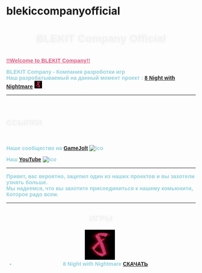 # blekiccompanyofficial
<!DOCTYPE HTML PUBLIC "-//W3C//DTD HTML 4.01//EN"
"http://www.w3.org/TR/html4/strict.dtd">
<!DOCTYPE html PUBLIC "-//W3C//DTD XHTML 1.0 Transitional//EN" "http://www.w3.org/TR/xhtml1/DTD/xhtml1-transitional.dtd">
<html xmlns="http://www.w3.org/1999/xhtml">
    <meta http-equiv="Content-Type" content="text/html; charset=utf-8" />
    <head>
        <title>BLEKIT Company</title>
    </head>
    <body style="background-image: url(images/background.png); background-size: 100%;">
            <h1 style="text-align: center; letter-spacing: 0.01em; font-weight: 900; text-shadow: 0px 0px 10px #f2f2f2;"><font face="Stencil Std, Arial" color="#F2F2F2" >BLEKIT Company Official</font></h1>
                <hr style="margin: 5px 400px; box-shadow: 0 0 10px 1px rgb(255, 255, 255);">
            <font style="letter-spacing: 0.01em; font-weight: 600;" face="Stencil Std, Arial" color="#8dcfdb">
            <p><font color="#DC5880"><u>!!Welcome to <b>BLEKIT Company!!</b></u></font></p>
            <p>BLEKIT Company - Компания разроботки игр <br> Наш разробатываемый на данный момент проект : 
            <a href="https://gamejolt.com/games/8nwn/813270">8 Night with Nightmare</a> <img src="images/ico8nwn.png" width=20 height=20 alt="ico"></p>
                <hr style="box-shadow: 0 0 10px 1px rgb(255, 255, 255);">
            <font style="margin: 5px 800px; letter-spacing: 0.01em; font-weight: 600; text-shadow: 0px 0px 10px #f2f2f2;" face="Stencil Std, Arial" color="#f2f2f2">
            <h2>ССЫЛКИ</h2>
            </font>
            <p>Наше сообщество на <a href="https://gamejolt.com/c/BCN-a6ysun/8nwn?sort=hot">GameJolt</a> <img src="https://i1.sndcdn.com/artworks-Vi6yhDQcmFs3wEhn-tQHxjw-t500x500.jpg" width=20 height=20 alt="ico"></p>
            <p>Наш <a href="https://www.youtube.com/@BLEKIT_Company_Official">YouTube</a> <img src="https://ugc.production.linktr.ee/f8496870-497e-4028-af8a-e4d53bc57b39_IMG-0087.webp?io=true&size=thumbnail-stack-v1_0" width=20 height=20 alt="ico"></p>  
                <hr style="box-shadow: 0 0 10px 1px rgb(255, 255, 255);">
            <p>Привет, вас вероятно, зацепил один из наших проектов и вы захотели узнать больше.<br> Мы надеемся, что вы захотите присоединиться к нашему комьюнити, Которое радо всем.</p>
                <hr style="box-shadow: 0 0 10px 1px rgb(255, 255, 255);">
            <font style="letter-spacing: 0.01em; font-weight: 600; text-shadow: 0px 0px 10px #f2f2f2;" face="Stencil Std, Arial" color="#f2f2f2">
            <h2 style="text-align: center;"> ИГРЫ</h2>
            </font>
            <ul style="text-align: center;">
                <img style="position: relative; margin-right: 30px;" src="images/ico8nwn.png" width=80 height=80 alt="ico">
                <li> 8 Night with Nightmare <a download href="https://disk.yandex.com/d/lYxVrgGyrh6stA">СКАЧАТЬ</a></p></li>
            </ul>
            </font>  
    </body>
</html>
